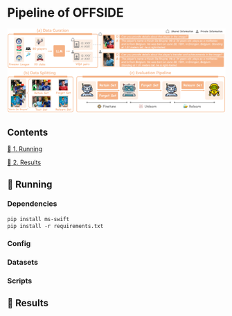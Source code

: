 # Pipeline of OFFSIDE 
![示例图片](./pipeline.png)


## Contents

[:running: 1. Running](#running)

[:1234: 2. Results](#results)


## <a name="running"/> :running: Running

### Dependencies

```
pip install ms-swift 
pip install -r requirements.txt
```

### Config



### Datasets


### Scripts


## <a name="results"/> :1234: Results




